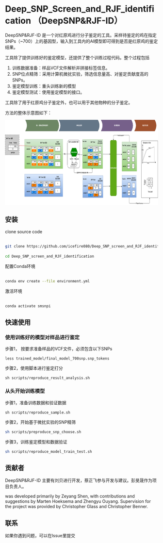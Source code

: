 
# Deep_SNP_Screen_and_RJF_identification （DeepSNP&RJF-ID）


DeepSNP&RJF-ID 是一个对红原鸡进行分子鉴定的工具。采样待鉴定的鸡在指定SNPs（~700）上的基因型，输入到工具内的AI模型即可得到是否是红原鸡的鉴定结果。

工具除了提供训练好的鉴定模型，还提供了整个训练过程代码。整个过程包括

1. 训练数据准备：样品VCF文件解析并拼接标签信息。
2. SNP位点精筛：采用计算机微扰实验，筛选信息量高、对鉴定贡献度高的SNPs。
3. 鉴定模型训练：重头训练新的模型
4. 鉴定模型测试：使用鉴定模型的接口。

工具除了用于红原鸡分子鉴定外，也可以用于其他物种的分子鉴定。


方法的整体示意图如下：


<p align="center">

<img src="https://github.com/icefire080/Deep_SNP_screen_and_RJF_identification/blob/main/docs/main_1.png" width="900" height="280">

</p>


## 安装

clone source code

```bash

git clone https://github.com/icefire080/Deep_SNP_screen_and_RJF_identification.git

cd Deep_SNP_screen_and_RJF_identification

```

配置Conda环境

```bash

conda env create --file environment.yml

```

激活环境

```bash

conda activate smsnpi

```

## 快速使用

### 使用训练好的模型对样品进行鉴定

步骤1， 按要求准备样品的VCF文件，必须包含以下SNPs

```
less trained_model/final_model_700snp.snp_tokens
```

步骤2，使用脚本进行鉴定打分

```
sh scripts/reproduce_result_analysis.sh
```

### 从头开始训练模型

步骤1，准备训练数据和验证数据

```
sh scripts/reproduce_sample.sh
```

步骤2，开始基于微扰实验的SNP精筛

```bash
sh scripts/preproduce_snp_choose.sh
```

步骤3，训练鉴定模型和数据验证

```bash
sh scripts/reproduce_model_train_test.sh
```


## 贡献者

DeepSNP&RJF-ID 主要有刘贝进行开发，蔡正飞参与开发与建议。彭旻晟作为项目负责人。

was developed primarily by Zeyang Shen, with contributions and suggestions by Marten Hoeksema and Zhengyu Ouyang. Supervision for the project was provided by Christopher Glass and Christopher Benner.


## 联系

如果你遇到问题，可以在Issue里提交
